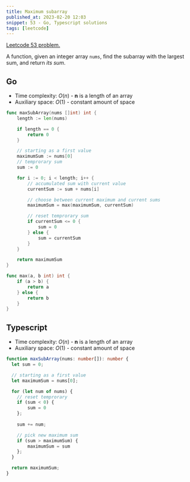 ```yaml
---
title: Maximum subarray
published_at: 2023-02-20 12:03
snippet: 53 - Go, Typescript solutions
tags: [leetcode]
---
```


[Leetcode 53 problem.](https://leetcode.com/problems/maximum-subarray/)

A function, given an integer array `nums`, find the subarray with the largest sum, and return _its sum_.

## Go

- Time complexity: $O(n)$ - **n** is a length of an array
- Auxiliary space: $O(1)$ - constant amount of space

```go
func maxSubArray(nums []int) int {
    length := len(nums)

	if length == 0 {
		return 0
	}

    // starting as a first value
	maximumSum := nums[0]
    // temprorary sum
	sum := 0

	for i := 0; i < length; i++ {
        // accumulated sum with current value
		currentSum := sum + nums[i]

        // choose between current maximum and current sums
		maximumSum = max(maximumSum, currentSum)

        // reset temprorary sum
		if currentSum <= 0 {
			sum = 0
		} else {
			sum = currentSum
		}
	}

	return maximumSum
}

func max(a, b int) int {
	if (a > b) {
        return a
    } else {
        return b
    }
}
```

## Typescript

- Time complexity: $O(n)$ - **n** is a length of an array
- Auxiliary space: $O(1)$ - constant amount of space

```typescript
function maxSubArray(nums: number[]): number {
  let sum = 0;

  // starting as a first value
  let maximumSum = nums[0];

  for (let num of nums) {
    // reset temprorary
    if (sum < 0) {
        sum = 0
    };
    
    sum += num;

	// pick new maximum sum
    if (sum > maximumSum) {
        maximumSum = sum
    };
  }

  return maximumSum;
}
```